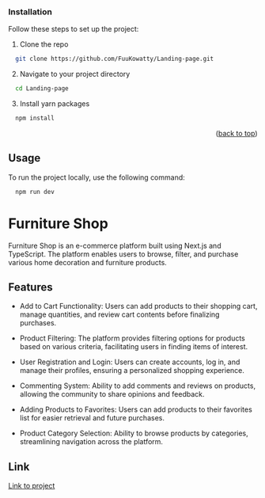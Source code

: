 ### Installation

Follow these steps to set up the project:

1. Clone the repo
```sh
  git clone https://github.com/FuuKowatty/Landing-page.git
```
2. Navigate to your project directory
```sh
  cd Landing-page
```

3. Install yarn packages
```sh
  npm install
```

<p align="right">(<a href="#readme-top">back to top</a>)</p>



<a name="usage"></a>
## Usage

To run the project locally, use the following command:

```sh
  npm run dev
```

# Furniture Shop

Furniture Shop is an e-commerce platform built using Next.js and TypeScript. The platform enables users to browse, filter, and purchase various home decoration and furniture products.


## Features

- Add to Cart Functionality: Users can add products to their shopping cart, manage quantities, and review cart contents before finalizing purchases.

- Product Filtering: The platform provides filtering options for products based on various criteria, facilitating users in finding items of interest.

- User Registration and Login: Users can create accounts, log in, and manage their profiles, ensuring a personalized shopping experience.

- Commenting System: Ability to add comments and reviews on products, allowing the community to share opinions and feedback.

- Adding Products to Favorites: Users can add products to their favorites list for easier retrieval and future purchases.

- Product Category Selection: Ability to browse products by categories, streamlining navigation across the platform.


## Link 

   [Link to project](https://deco-furni.vercel.app/)


